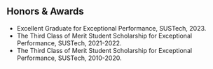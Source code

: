<div id="awards"></div>

## Honors & Awards

- Excellent Graduate for Exceptional Performance, SUSTech, 2023.
- The Third Class of Merit Student Scholarship for Exceptional Performance, SUSTech, 2021-2022.
- The Third Class of Merit Student Scholarship for Exceptional Performance, SUSTech, 2010-2020.
<!-- - The First Place in Generic Event Boundary Captioning Track of [LOVEU Challenge](https://sites.google.com/view/loveucvpr23/home) at CVPR 2023. 
- Excellent Graduate for Exceptional Performance, SUSTech, 2023.
- Excellent Undergraduate Thesis, the Department of Computer Science and Engineering, SUSTech, 2023.
- The First Class of Merit Student Scholarship for Exceptional Performance, SUSTech, 2021-2022.
- Research Innovation Award, Shude College, SUSTech, 2020-2021. -->